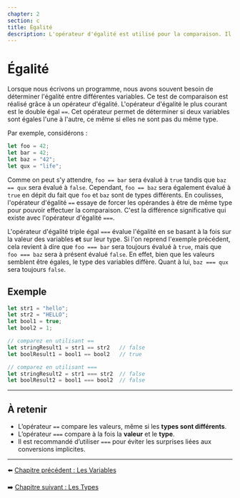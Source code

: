 ```yaml
---
chapter: 2
section: c
title: Égalité
description: L'opérateur d'égalité est utilisé pour la comparaison. Il permet de déterminer si deux variables sont égales, même si celle-ci ne sont pas du même type.
---
```


# Égalité

Lorsque nous écrivons un programme, nous avons souvent besoin de déterminer l'égalité entre différentes variables. Ce test de comparaison est réalisé grâce à un opérateur d'égalité. L'opérateur d'égalité le plus courant est le double égal `==`. Cet opérateur permet de déterminer si deux variables sont égales l'une à l'autre, ce même si elles ne sont pas du même type.

Par exemple, considérons :

```javascript
let foo = 42;
let bar = 42;
let baz = "42";
let qux = "life";
```

Comme on peut s'y attendre, `foo == bar` sera évalué à `true` tandis que `baz == qux` sera évalué à `false`. Cependant, `foo == baz` sera également évalué à `true` en dépit du fait que `foo` et `baz` sont de types différents. En coulisses, l'opérateur d'égalité `==` essaye de forcer les opérandes à être de même type pour pouvoir effectuer la comparaison. C'est la différence significative qui existe avec l'opérateur d'égalité `===`.

L'opérateur d'égalité triple égal `===` évalue l'égalité en se basant à la fois sur la valeur des variables **et** sur leur type. Si l'on reprend l'exemple précédent, cela revient à dire que `foo === bar` sera toujours évalué à `true`, mais que `foo === baz` sera à présent évalué `false`. En effet, bien que les valeurs semblent être égales, le type des variables diffère. Quant à lui, `baz === qux` sera toujours `false`.



## Exemple

```javascript
let str1 = "hello";
let str2 = "HELLO";
let bool1 = true;
let bool2 = 1;

// comparez en utilisant ==
let stringResult1 = str1 == str2   // false
let boolResult1 = bool1 == bool2   // true

// comparez en utilisant ===
let stringResult2 = str1 === str2  // false
let boolResult2 = bool1 === bool2  // false
```

---

## À retenir

- L’opérateur `==` compare les valeurs, même si les **types sont différents**.  
- L’opérateur `===` compare à la fois la **valeur** et le **type**.  
- Il est recommandé d’utiliser `===` pour éviter les surprises liées aux conversions implicites.  

---


⬅️ [Chapitre précédent : Les Variables](./b_Variables.md)

➡️ [Chapitre suivant : Les Types](./d_Types.md)